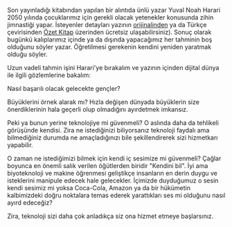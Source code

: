 Son yayınladığı kitabından yapılan bir alıntıda ünlü yazar Yuval Noah Harari 2050 yılında çocuklarımız için gerekli olacak yetenekler konusunda zihin jimnastiği yapar. İsteyenler detayları yazının [orijinalinden](https://www.wired.co.uk/article/yuval-noah-harari-extract-21-lessons-for-the-21st-century) ya da Türkçe çevirisinden [Özet Kitap](http://www.ozetkitap.com/portfolio/items/2050de-basarili-olmalari-icin-cocuklarimiza-ne-ogretelim/) üzerinden ücretsiz ulaşabilirsiniz). Sonuç olarak bugünkü kalıplarımız içinde ya da dışında yapacağımız her tahminin boş olduğunu söyler yazar. Öğretilmesi gerekenin kendini yeniden yaratmak olduğu söyler. 

Uzun vadeli tahmin işini Harari'ye bırakalım ve yazının içinden dijital dünya ile ilgili gözlemlerine bakalım: 

Nasıl başarılı olacak gelecekte gençler? 

Büyüklerini örnek alarak mı? Hızla değişen dünyada büyüklerin size önerdiklerinin hala geçerli olup olmadığını ayırdetmek imkansız. 

Peki ya bunun yerine teknolojiye mi güvenmeli? O aslında daha da tehlikeli görüşünde kendisi. Zira ne istediğinizi biliyorsanız teknoloji faydalı ama bilmediğiniz durumda ne amaçladığınızı bile şekillendirerek sizi hizmetkarı yapabilir.

O zaman ne istediğimizi bilmek için kendi iç sesimize mi güvenmeli? Çağlar boyunca en önemli salık verilen öğütlerden biridir "Kendini bil". İyi ama biyoteknoloji ve makine öğrenmesi geliştikçe insanların en derin duygu ve isteklerini manipule edecek hale gelecekler. İçimizde duyduğumuz o sesin kendi sesimiz mi yoksa Coca-Cola, Amazon ya da bir hükümetin kalbimizdeki doğru noktalara temas ederek yarattıkları ses mi olduğunu nasıl ayırd edeceğiz?


Zira, teknoloji sizi daha çok anladıkça siz ona hizmet etmeye başlarsınız. 
